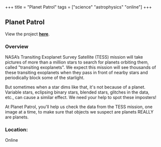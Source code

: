 +++
title = "Planet Patrol"
tags = ["science" "astrophysics" "online"]
+++

## Planet Patrol

View the project [**here**](https://www.zooniverse.org/projects/marckuchner/planet-patrol/).

### Overview

NASA’s Transiting Exoplanet Survey Satellite (TESS) mission will take pictures of more than a million stars to search for planets orbiting them, called "transiting exoplanets". We expect this mission will see thousands of these transiting exoplanets when they pass in front of nearby stars and periodically block some of the starlight.

But sometimes when a star dims like that, it's not because of a planet. Variable stars, eclipsing binary stars, blended stars, glitches in the data, etc., can cause a similar effect. We need your help to spot these imposters!

At Planet Patrol, you'll help us check the data from the TESS mission, one image at a time, to make sure that objects we suspect are planets REALLY are planets.

### Location:
Online
